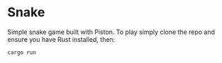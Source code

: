 # Snake

Simple snake game built with Piston. To play simply clone the repo and ensure you have Rust installed, then:

```
cargo run
```